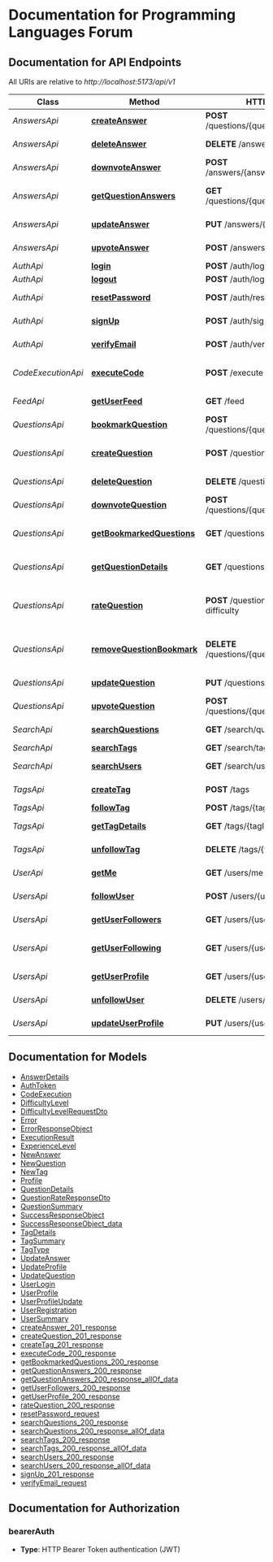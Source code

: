 # Documentation for Programming Languages Forum

<a name="documentation-for-api-endpoints"></a>
## Documentation for API Endpoints

All URIs are relative to *http://localhost:5173/api/v1*

| Class | Method | HTTP request | Description |
|------------ | ------------- | ------------- | -------------|
| *AnswersApi* | [**createAnswer**](Apis/AnswersApi.md#createanswer) | **POST** /questions/{questionId}/answers | Create a new answer |
*AnswersApi* | [**deleteAnswer**](Apis/AnswersApi.md#deleteanswer) | **DELETE** /answers/{answerId} | Delete an answer |
*AnswersApi* | [**downvoteAnswer**](Apis/AnswersApi.md#downvoteanswer) | **POST** /answers/{answerId}/downvote | Downvote an answer |
*AnswersApi* | [**getQuestionAnswers**](Apis/AnswersApi.md#getquestionanswers) | **GET** /questions/{questionId}/answers | Get answers for a question |
*AnswersApi* | [**updateAnswer**](Apis/AnswersApi.md#updateanswer) | **PUT** /answers/{answerId} | Update an answer |
*AnswersApi* | [**upvoteAnswer**](Apis/AnswersApi.md#upvoteanswer) | **POST** /answers/{answerId}/upvote | Upvote an answer |
| *AuthApi* | [**login**](Apis/AuthApi.md#login) | **POST** /auth/login | User login |
*AuthApi* | [**logout**](Apis/AuthApi.md#logout) | **POST** /auth/logout | User logout |
*AuthApi* | [**resetPassword**](Apis/AuthApi.md#resetpassword) | **POST** /auth/reset-password | Reset user's password |
*AuthApi* | [**signUp**](Apis/AuthApi.md#signup) | **POST** /auth/signup | Register a new user |
*AuthApi* | [**verifyEmail**](Apis/AuthApi.md#verifyemail) | **POST** /auth/verify-email | Verify user's email |
| *CodeExecutionApi* | [**executeCode**](Apis/CodeExecutionApi.md#executecode) | **POST** /execute-code | Execute a code snippet |
| *FeedApi* | [**getUserFeed**](Apis/FeedApi.md#getuserfeed) | **GET** /feed | Get user feed |
| *QuestionsApi* | [**bookmarkQuestion**](Apis/QuestionsApi.md#bookmarkquestion) | **POST** /questions/{questionId}/bookmarks | Bookmark a question |
*QuestionsApi* | [**createQuestion**](Apis/QuestionsApi.md#createquestion) | **POST** /questions | Create a new question |
*QuestionsApi* | [**deleteQuestion**](Apis/QuestionsApi.md#deletequestion) | **DELETE** /questions/{questionId} | Delete a question |
*QuestionsApi* | [**downvoteQuestion**](Apis/QuestionsApi.md#downvotequestion) | **POST** /questions/{questionId}/downvote | Downvote a question |
*QuestionsApi* | [**getBookmarkedQuestions**](Apis/QuestionsApi.md#getbookmarkedquestions) | **GET** /questions/bookmarked | Get bookmarked questions |
*QuestionsApi* | [**getQuestionDetails**](Apis/QuestionsApi.md#getquestiondetails) | **GET** /questions/{questionId} | Get question details |
*QuestionsApi* | [**rateQuestion**](Apis/QuestionsApi.md#ratequestion) | **POST** /questions/{id}/vote-difficulty | Rate a question's level of difficulty. |
*QuestionsApi* | [**removeQuestionBookmark**](Apis/QuestionsApi.md#removequestionbookmark) | **DELETE** /questions/{questionId}/bookmarks | Remove bookmark from a question |
*QuestionsApi* | [**updateQuestion**](Apis/QuestionsApi.md#updatequestion) | **PUT** /questions/{questionId} | Update a question |
*QuestionsApi* | [**upvoteQuestion**](Apis/QuestionsApi.md#upvotequestion) | **POST** /questions/{questionId}/upvote | Upvote a question |
| *SearchApi* | [**searchQuestions**](Apis/SearchApi.md#searchquestions) | **GET** /search/questions | Search questions |
*SearchApi* | [**searchTags**](Apis/SearchApi.md#searchtags) | **GET** /search/tags | Search tags |
*SearchApi* | [**searchUsers**](Apis/SearchApi.md#searchusers) | **GET** /search/users | Search users |
| *TagsApi* | [**createTag**](Apis/TagsApi.md#createtag) | **POST** /tags | Create a new tag |
*TagsApi* | [**followTag**](Apis/TagsApi.md#followtag) | **POST** /tags/{tagId}/follow | Follow a tag |
*TagsApi* | [**getTagDetails**](Apis/TagsApi.md#gettagdetails) | **GET** /tags/{tagId} | Get tag details |
*TagsApi* | [**unfollowTag**](Apis/TagsApi.md#unfollowtag) | **DELETE** /tags/{tagId}/follow | Unfollow a tag |
| *UserApi* | [**getMe**](Apis/UserApi.md#getme) | **GET** /users/me | Get own profile |
| *UsersApi* | [**followUser**](Apis/UsersApi.md#followuser) | **POST** /users/{userId}/follow | Follow a user |
*UsersApi* | [**getUserFollowers**](Apis/UsersApi.md#getuserfollowers) | **GET** /users/{userId}/followers | Get user's followers |
*UsersApi* | [**getUserFollowing**](Apis/UsersApi.md#getuserfollowing) | **GET** /users/{userId}/following | Get users being followed |
*UsersApi* | [**getUserProfile**](Apis/UsersApi.md#getuserprofile) | **GET** /users/{userId} | Get user profile |
*UsersApi* | [**unfollowUser**](Apis/UsersApi.md#unfollowuser) | **DELETE** /users/{userId}/unfollow | Unfollow a user |
*UsersApi* | [**updateUserProfile**](Apis/UsersApi.md#updateuserprofile) | **PUT** /users/{userId} | Update user profile |


<a name="documentation-for-models"></a>
## Documentation for Models

 - [AnswerDetails](./Models/AnswerDetails.md)
 - [AuthToken](./Models/AuthToken.md)
 - [CodeExecution](./Models/CodeExecution.md)
 - [DifficultyLevel](./Models/DifficultyLevel.md)
 - [DifficultyLevelRequestDto](./Models/DifficultyLevelRequestDto.md)
 - [Error](./Models/Error.md)
 - [ErrorResponseObject](./Models/ErrorResponseObject.md)
 - [ExecutionResult](./Models/ExecutionResult.md)
 - [ExperienceLevel](./Models/ExperienceLevel.md)
 - [NewAnswer](./Models/NewAnswer.md)
 - [NewQuestion](./Models/NewQuestion.md)
 - [NewTag](./Models/NewTag.md)
 - [Profile](./Models/Profile.md)
 - [QuestionDetails](./Models/QuestionDetails.md)
 - [QuestionRateResponseDto](./Models/QuestionRateResponseDto.md)
 - [QuestionSummary](./Models/QuestionSummary.md)
 - [SuccessResponseObject](./Models/SuccessResponseObject.md)
 - [SuccessResponseObject_data](./Models/SuccessResponseObject_data.md)
 - [TagDetails](./Models/TagDetails.md)
 - [TagSummary](./Models/TagSummary.md)
 - [TagType](./Models/TagType.md)
 - [UpdateAnswer](./Models/UpdateAnswer.md)
 - [UpdateProfile](./Models/UpdateProfile.md)
 - [UpdateQuestion](./Models/UpdateQuestion.md)
 - [UserLogin](./Models/UserLogin.md)
 - [UserProfile](./Models/UserProfile.md)
 - [UserProfileUpdate](./Models/UserProfileUpdate.md)
 - [UserRegistration](./Models/UserRegistration.md)
 - [UserSummary](./Models/UserSummary.md)
 - [createAnswer_201_response](./Models/createAnswer_201_response.md)
 - [createQuestion_201_response](./Models/createQuestion_201_response.md)
 - [createTag_201_response](./Models/createTag_201_response.md)
 - [executeCode_200_response](./Models/executeCode_200_response.md)
 - [getBookmarkedQuestions_200_response](./Models/getBookmarkedQuestions_200_response.md)
 - [getQuestionAnswers_200_response](./Models/getQuestionAnswers_200_response.md)
 - [getQuestionAnswers_200_response_allOf_data](./Models/getQuestionAnswers_200_response_allOf_data.md)
 - [getUserFollowers_200_response](./Models/getUserFollowers_200_response.md)
 - [getUserProfile_200_response](./Models/getUserProfile_200_response.md)
 - [rateQuestion_200_response](./Models/rateQuestion_200_response.md)
 - [resetPassword_request](./Models/resetPassword_request.md)
 - [searchQuestions_200_response](./Models/searchQuestions_200_response.md)
 - [searchQuestions_200_response_allOf_data](./Models/searchQuestions_200_response_allOf_data.md)
 - [searchTags_200_response](./Models/searchTags_200_response.md)
 - [searchTags_200_response_allOf_data](./Models/searchTags_200_response_allOf_data.md)
 - [searchUsers_200_response](./Models/searchUsers_200_response.md)
 - [searchUsers_200_response_allOf_data](./Models/searchUsers_200_response_allOf_data.md)
 - [signUp_201_response](./Models/signUp_201_response.md)
 - [verifyEmail_request](./Models/verifyEmail_request.md)


<a name="documentation-for-authorization"></a>
## Documentation for Authorization

<a name="bearerAuth"></a>
### bearerAuth

- **Type**: HTTP Bearer Token authentication (JWT)

